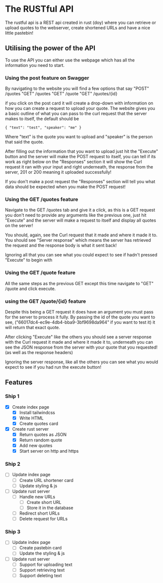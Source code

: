 # The RUSTful API

The rustful api is a REST api created in rust (doy) where you can retrieve or upload quotes to the webserver, create shortened URLs and have a nice little pastebin!

## Utilising the power of the API

To use the API you can either use the webpage which has all the information you need to start.

### Using the post feature on Swagger

By navigating to the website you will find a few options that say
"POST" /quotes
"GET" /quotes
"GET" /quote
"GET" /quotes/{id}

if you click on the post card it will create a drop-down with information on how you can create a request to upload your quote.
The website gives you a basic outline of what you can pass to the curl request that the server makes to itself, the default should be

`{
  "text": "test",
  "speaker": "me"
}`

Where "text" is the quote you want to upload and "speaker" is the person that said the quote.

After filling out the information that you want to upload just hit the "Execute" button and the server will make the POST request to itself, you can tell if its work as right below on the "Responses" section it will show the Curl request it ran with your input and right underneath, the response from the server, 201 or 200 meaning it uploaded successfully!

If you don't make a post request the "Responses" section will tell you what data should be expected when you make the POST request!

### Using the GET /quotes feature

Navigate to the GET /quotes tab and give it a click, as this is a GET request you don't need to provide any arguments like the previous one, just hit "Execute" and the server will make a request to itself and display all quotes on the server!

You should, again, see the Curl request that it made and where it made it to. You should see "Server response" which means the server has retrieved the request and the response body is what it sent back!

Ignoring all that you can see what you could expect to see if hadn't pressed "Execute" to begin with

### Using the GET /quote feature

All the same steps as the previous GET except this time navigate to
"GET" /quote and click execute.

### using the GET /quote/{id} feature

Despite this being a GET request it does have an argument you must pass for the server to process it fully. By passing the id of the quote you want to see, ("66017dc4-ec9e-4db4-bba9-3bf9698da964" if you want to test it) it will return that exact quote.

After clicking "Execute" like the others you should see a server response with the Curl request it made and where it made it to, underneath you can see the JSON response from the server with your quote that you requested! (as well as the response headers)

Ignoring the server response, like all the others you can see what you would expect to see if you had run the execute button!

## Features

### Ship 1

- [x] Create index page
    - [x] Install tailwindcss
    - [x] Write HTML
    - [x] Create quotes card
- [x] Create rust server
    - [x] Return quotes as JSON
    - [x] Return random quote
    - [x] Add new quotes
    - [x] Start server on http and https

### Ship 2

- [ ] Update index page
    - [ ] Create URL shortener card
    - [ ] Update styling & js

- [ ] Update rust server
    - [ ] Handle new URLs
        - [ ] Create short URL
        - [ ] Store it in the database
    - [ ] Redirect short URLs
    - [ ] Delete request for URLs

### Ship 3

- [ ] Update index page
    - [ ] Create pastebin card
    - [ ] Update the styling & js
- [ ] Update rust server
    - [ ] Support for uploading text
    - [ ] Support retrieving text
    - [ ] Support deleting text